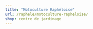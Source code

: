 ```yaml
---
title: "Motoculture Raphéloise"
url: /raphele/motoculture-rapheloise/
shop: centre de jardinage
---
```

